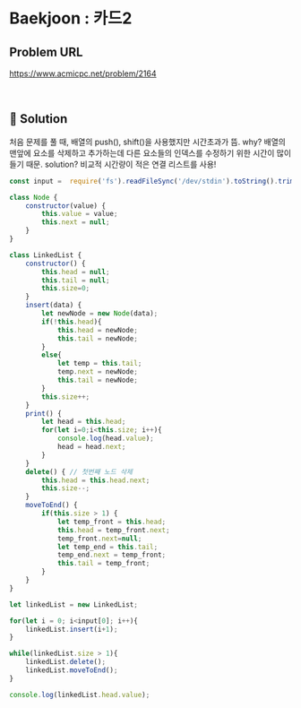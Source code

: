 # Baekjoon : 카드2

## Problem URL
https://www.acmicpc.net/problem/2164

<br/>

## 🚩 Solution
처음 문제를 풀 때, 배열의 push(), shift()을 사용했지만 시간초과가 뜸.
why? 배열의 맨앞에 요소를 삭제하고 추가하는데 다른 요소들의 인덱스를 수정하기 위한 시간이 많이 들기 때문.
solution? 비교적 시간량이 적은 연결 리스트를 사용!
```js
const input =  require('fs').readFileSync('/dev/stdin').toString().trim().split('\n');

class Node {
    constructor(value) {
        this.value = value;
        this.next = null;
    }
}

class LinkedList {
    constructor() {
        this.head = null;
        this.tail = null;
        this.size=0;
    }
    insert(data) {
        let newNode = new Node(data);
        if(!this.head){
            this.head = newNode;
            this.tail = newNode;
        }
        else{
            let temp = this.tail;
            temp.next = newNode;
            this.tail = newNode;
        }
        this.size++;
    }
    print() {
        let head = this.head;
        for(let i=0;i<this.size; i++){
            console.log(head.value);
            head = head.next;
        }
    }
    delete() { // 첫번째 노드 삭제
        this.head = this.head.next;
        this.size--;
    }
    moveToEnd() {
        if(this.size > 1) {
            let temp_front = this.head;
            this.head = temp_front.next;
            temp_front.next=null;
            let temp_end = this.tail;
            temp_end.next = temp_front;
            this.tail = temp_front;  
        } 
    }
}

let linkedList = new LinkedList;

for(let i = 0; i<input[0]; i++){
    linkedList.insert(i+1);
}

while(linkedList.size > 1){
    linkedList.delete();
    linkedList.moveToEnd();
}

console.log(linkedList.head.value);
```